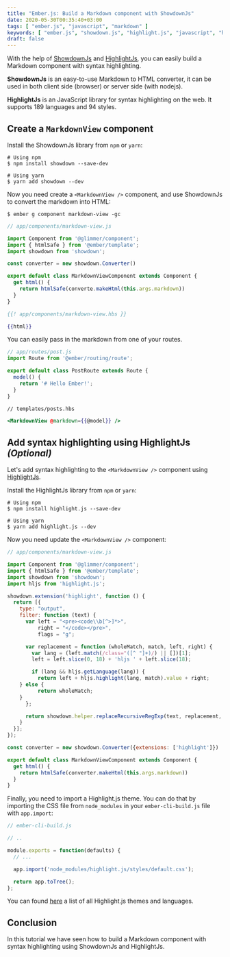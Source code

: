 ```yaml
---
title: "Ember.js: Build a Markdown component with ShowdownJs"
date: 2020-05-30T00:35:40+03:00
tags: [ "ember.js", "javascript", "markdown" ]
keywords: [ "ember.js", "showdown.js", "highlight.js", "javascript", "html", "markdown" ]
draft: false
---
```


With the help of [ShowdownJs](http://showdownjs.com/) and [HighlightJs](https://highlightjs.org/),
you can easily build a Markdown component with syntax highlighting.

**ShowdownJs** is an easy-to-use Markdown to HTML converter, it can be used in both client side (browser) or server side (with nodejs).

**HighlightJs** is an JavaScript library for syntax highlighting on the web. It supports
189 languages and 94 styles.

<!--more-->

## Create a `MarkdownView` component

Install the ShowdownJs library from `npm` or `yarn`:

```console
# Using npm
$ npm install showdown --save-dev

# Using yarn
$ yarn add showdown --dev
```

Now you need create a `<MarkdownView />` component, and use ShowdownJs to convert the markdown into HTML:

```console
$ ember g component markdown-view -gc
```

```js
// app/components/markdown-view.js

import Component from '@glimmer/component';
import { htmlSafe } from '@ember/template';
import showdown from 'showdown';

const converter = new showdown.Converter()

export default class MarkdownViewComponent extends Component {
  get html() {
    return htmlSafe(converte.makeHtml(this.args.markdown))
  }
}
```

```hbs
{{! app/components/markdown-view.hbs }}

{{html}}
```

You can easily pass in the markdown from one of your routes.

```js
// app/routes/post.js
import Route from '@ember/routing/route';

export default class PostRoute extends Route {
  model() {
    return '# Hello Ember!';
  }
}
```

```hbs
// templates/posts.hbs

<MarkdownView @markdown={{@model}} />
```

## Add syntax highlighting using HighlightJs *(Optional)*

Let's add syntax highlighting to the `<MarkdownView />` component using [HighlightJs](https://highlightjs.org/).

Install the HighlightJs library from `npm` or `yarn`:

```
# Using npm
$ npm install highlight.js --save-dev

# Using yarn
$ yarn add highlight.js --dev
```

Now you need update the `<MarkdownView />` component:

```js
// app/components/markdown-view.js

import Component from '@glimmer/component';
import { htmlSafe } from '@ember/template';
import showdown from 'showdown';
import hljs from 'highlight.js';

showdown.extension('highlight', function () {
  return [{
    type: "output",
    filter: function (text) {
      var left = "<pre><code\\b[^>]*>",
          right = "</code></pre>",
          flags = "g";

      var replacement = function (wholeMatch, match, left, right) {
        var lang = (left.match(/class="([^ "]+)/) || [])[1];
        left = left.slice(0, 18) + 'hljs ' + left.slice(18);

        if (lang && hljs.getLanguage(lang)) {
          return left + hljs.highlight(lang, match).value + right;
	} else {
          return wholeMatch;
	}
      };

      return showdown.helper.replaceRecursiveRegExp(text, replacement, left, right, flags);
    }
  }];
});

const converter = new showdown.Converter({extensions: ['highlight']})

export default class MarkdownViewComponent extends Component {
  get html() {
    return htmlSafe(converter.makeHtml(this.args.markdown))
  }
}
```

Finally, you need to import a Highlight.js theme. You can do that by importing the CSS file from `node_modules` in your `ember-cli-build.js` file with `app.import`:

```js
// ember-cli-build.js

// ..

module.exports = function(defaults) {
  // ...

  app.import('node_modules/highlight.js/styles/default.css');

  return app.toTree();
};
```

You can found [here](https://highlightjs.org/static/demo/) a list of all Highlight.js themes and languages.

## Conclusion

In this tutorial we have seen how to build a Markdown component with syntax highlighting using ShowdownJs and HighlightJs.
